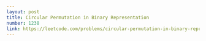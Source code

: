 ```yaml
---
layout: post
title: Circular Permutation in Binary Representation
number: 1238
link: https://leetcode.com/problems/circular-permutation-in-binary-representation
---
```

